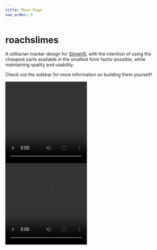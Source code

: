 ```yaml
---
title: Main Page
nav_order: 0
---
```


# roachslimes

A utilitarian tracker design for [SlimeVR](https://docs.slimevr.dev/), with the intention of using the cheapest parts available in the smallest form factor possible, while maintaining quality and usability.

Check out the sidebar for more information on building them yourself!

<video src="videos/floatybouncy_mobo.mp4" width="256" height="256" autoplay loop muted></video> <video src="videos/floatybouncy_dabo.mp4" width="256" height="256" autoplay loop muted></video>